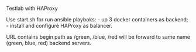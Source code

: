 Testlab with HAProxy

Use start.sh for run ansible playboks:
    - up 3 docker containers as backend;
    - install and configure HAProxy as balancer.

URL contains begin path as /green, /blue, /red will be forward
to same name (green, blue, red) backend servers.
